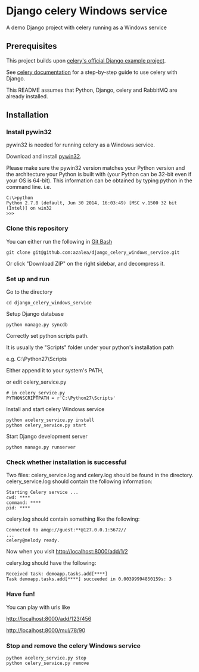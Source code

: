 Django celery Windows service
=============================
A demo Django project with celery running as a Windows service

Prerequisites
-------------

This project builds upon [celery's official Django example project](https://github.com/celery/celery/tree/4.4/examples/django/).

See [celery documentation](http://celery.readthedocs.org/en/latest/django/first-steps-with-django.html) for a step-by-step guide to use celery with Django.

This README assumes that Python, Django, celery and RabbitMQ are already installed.

Installation
------------

### Install pywin32

pywin32 is needed for running celery as a Windows service.

Download and install [pywin32](http://sourceforge.net/projects/pywin32/files/pywin32/).

Please make sure the pywin32 version matches your Python version and the architecture your Python is built with (your Python can be 32-bit even if your OS is 64-bit). This information can be obtained by typing python in the command line. i.e.

    C:\>python
    Python 2.7.8 (default, Jun 30 2014, 16:03:49) [MSC v.1500 32 bit (Intel)] on win32
    >>>

### Clone this repository

You can either run the following in [Git Bash](https://desktop.github.com/)

    git clone git@github.com:azalea/django_celery_windows_service.git

Or click "Download ZIP" on the right sidebar, and decompress it. 

### Set up and run

Go to the directory

    cd django_celery_windows_service

Setup Django database

    python manage.py syncdb

Correctly set python scripts path.

It is usually the "Scripts" folder under your python's installation path

e.g. C:\Python27\Scripts

Either append it to your system's PATH,

or edit celery_service.py

    # in celery_service.py
    PYTHONSCRIPTPATH = r'C:\Python27\Scripts'

Install and start celery Windows service

    python acelery_service.py install
    python celery_service.py start

Start Django development server

    python manage.py runserver

### Check whether installation is successful

Two files: celery_service.log and celery.log should be found in the directory.
celery_service.log should contain the following information:

    Starting Celery service ...
    cwd: ****
    command: ****
    pid: ****

celery.log should contain something like the following:
    
    Connected to amqp://guest:**@127.0.0.1:5672//
    ...
    celery@melody ready.

Now when you visit [http://localhost:8000/add/1/2](http://localhost:8000/add/1/2)

celery.log should have the following:

    Received task: demoapp.tasks.add[****]
    Task demoapp.tasks.add[****] succeeded in 0.00399994850159s: 3

### Have fun!

You can play with urls like

[http://localhost:8000/add/123/456](http://localhost:8000/add/123/456)

[http://localhost:8000/mul/78/90](http://localhost:8000/mul/78/90)

### Stop and remove the celery Windows service

    python acelery_service.py stop
    python celery_service.py remove

